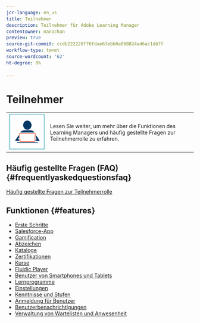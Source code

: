 ```yaml
---
jcr-language: en_us
title: Teilnehmer
description: Teilnehmer für Adobe Learning Manager
contentowner: manochan
preview: true
source-git-commit: ccdb222228f76fdae63ebb0a808824ad6ac1db7f
workflow-type: tm+mt
source-wordcount: '62'
ht-degree: 0%

---
```




# Teilnehmer

<table> 
 <tbody>
  <tr> 
   <td><img src="assets/learner2.png"></td> 
   <td><p>Lesen Sie weiter, um mehr über die Funktionen des Learning Managers und häufig gestellte Fragen zur Teilnehmerrolle zu erfahren. </p></td> 
  </tr> 
 </tbody>
</table>

## Häufig gestellte Fragen (FAQ) {#frequentlyaskedquestionsfaq}

[Häufig gestellte Fragen zur Teilnehmerrolle](learners/frequently-asked-questions-for-learners.md)

## Funktionen {#features}

* [Erste Schritte](learners/feature-summary/getting-started-learner.md)
* [Salesforce-App](learners/feature-summary/sfdc-app.md)
* [Gamification](learners/feature-summary/gamification.md)
* [Abzeichen](learners/feature-summary/badges.md)
* [Kataloge](learners/feature-summary/catalogs.md)
* [Zertifikationen](learners/feature-summary/certifications.md)
* [Kurse](learners/feature-summary/courses.md)
* [Fluidic Player](learners/feature-summary/fluidic-player.md)
* [Benutzer von Smartphones und Tablets](learners/feature-summary/ipad-android-tablet-users.md)
* [Lernprogramme](learners/feature-summary/learning-programs.md)
* [Einstellungen](learners/feature-summary/settings.md)
* [Kenntnisse und Stufen](learners/feature-summary/skills-levels.md)
* [Anmeldung für Benutzer](learners/feature-summary/user-login.md)
* [Benutzerbenachrichtigungen](learners/feature-summary/user-notifications.md)
* [Verwaltung von Wartelisten und Anwesenheit](learners/feature-summary/waitlist-attendance-management.md)
